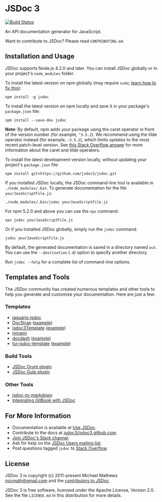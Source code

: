 JSDoc 3
=======

[![Build Status](https://travis-ci.org/jsdoc3/jsdoc.svg?branch=master)](http://travis-ci.org/jsdoc3/jsdoc)

An API documentation generator for JavaScript.

Want to contribute to JSDoc? Please read `CONTRIBUTING.md`.

Installation and Usage
----------------------

JSDoc supports Node.js 4.2.0 and later. You can install JSDoc globally or in your project's
`node_modules` folder.

To install the latest version on npm globally (may require `sudo`; [learn how to fix
this](https://docs.npmjs.com/getting-started/fixing-npm-permissions)):

    npm install -g jsdoc

To install the latest version on npm locally and save it in your package's `package.json` file:

    npm install --save-dev jsdoc

**Note**: By default, npm adds your package using the caret operator in front of the version number
(for example, `^3.5.2`). We recommend using the tilde operator instead (for example, `~3.5.2`),
which limits updates to the most recent patch-level version. See [this Stack Overflow
answer](https://stackoverflow.com/questions/22343224) for more information about the caret and tilde
operators.

To install the latest development version locally, without updating your project's `package.json`
file:

    npm install git+https://github.com/jsdoc3/jsdoc.git

If you installed JSDoc locally, the JSDoc command-line tool is available in `./node_modules/.bin`.
To generate documentation for the file `yourJavaScriptFile.js`:

    ./node_modules/.bin/jsdoc yourJavaScriptFile.js

For npm 5.2.0 and above you can use the `npx` command:

    npx jsdoc yourJavaScriptFile.js

Or if you installed JSDoc globally, simply run the `jsdoc` command:

    jsdoc yourJavaScriptFile.js

By default, the generated documentation is saved in a directory named `out`. You can use the
`--destination` (`-d`) option to specify another directory.

Run `jsdoc --help` for a complete list of command-line options.

Templates and Tools
-------------------

The JSDoc community has created numerous templates and other tools to help you generate and
customize your documentation. Here are just a few:

### Templates

+ [jaguarjs-jsdoc](https://github.com/davidshimjs/jaguarjs-jsdoc)
+ [DocStrap](https://github.com/docstrap/docstrap) ([example](https://docstrap.github.io/docstrap))
+ [jsdoc3Template](https://github.com/DBCDK/jsdoc3Template)
  ([example](https://github.com/danyg/jsdoc3Template/wiki#wiki-screenshots))
+ [minami](https://github.com/Nijikokun/minami)
+ [docdash](https://github.com/clenemt/docdash) ([example](http://clenemt.github.io/docdash/))
+ [tui-jsdoc-template](https://github.com/nhnent/tui.jsdoc-template) ([example](https://nhnent.github.io/tui.jsdoc-template/latest/))

### Build Tools

+ [JSDoc Grunt plugin](https://github.com/krampstudio/grunt-jsdoc)
+ [JSDoc Gulp plugin](https://github.com/mlucool/gulp-jsdoc3)

### Other Tools

+ [jsdoc-to-markdown](https://github.com/jsdoc2md/jsdoc-to-markdown)
+ [Integrating GitBook with
JSDoc](https://medium.com/@kevinast/integrate-gitbook-jsdoc-974be8df6fb3)

For More Information
--------------------

+ Documentation is available at [Use JSDoc](http://usejsdoc.org).
+ Contribute to the docs at [jsdoc3/jsdoc3.github.com](https://github.com/jsdoc3/jsdoc3.github.com).
+ [Join JSDoc's Slack channel](https://jsdoc-slack.appspot.com/).
+ Ask for help on the [JSDoc Users mailing list](http://groups.google.com/group/jsdoc-users).
+ Post questions tagged `jsdoc` to [Stack
Overflow](http://stackoverflow.com/questions/tagged/jsdoc).

License
-------

JSDoc 3 is copyright (c) 2011-present Michael Mathews <micmath@gmail.com> and the [contributors to
JSDoc](https://github.com/jsdoc3/jsdoc/graphs/contributors).

JSDoc 3 is free software, licensed under the Apache License, Version 2.0. See the file `LICENSE.md`
in this distribution for more details.
